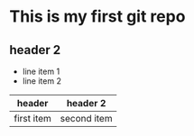 # This is my first git repo
## header 2

- line item 1
- line item 2

| header | header 2 |
|--------|--------|
| first item | second item |